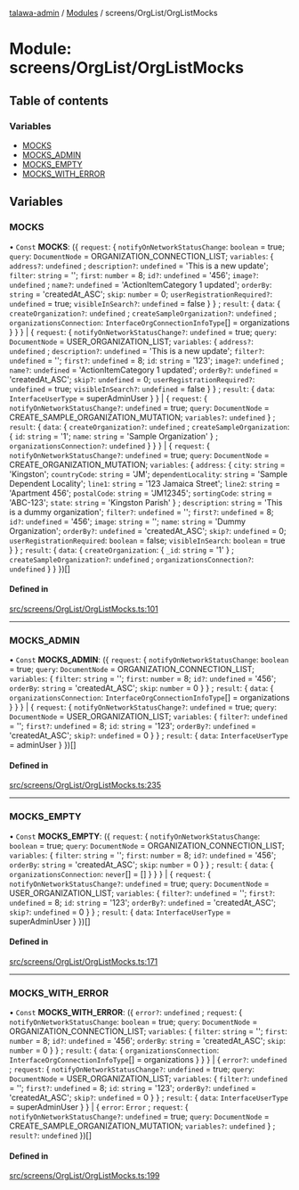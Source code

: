 [talawa-admin](../README.md) / [Modules](../modules.md) / screens/OrgList/OrgListMocks

# Module: screens/OrgList/OrgListMocks

## Table of contents

### Variables

- [MOCKS](screens_OrgList_OrgListMocks.md#mocks)
- [MOCKS\_ADMIN](screens_OrgList_OrgListMocks.md#mocks_admin)
- [MOCKS\_EMPTY](screens_OrgList_OrgListMocks.md#mocks_empty)
- [MOCKS\_WITH\_ERROR](screens_OrgList_OrgListMocks.md#mocks_with_error)

## Variables

### MOCKS

• `Const` **MOCKS**: (\{ `request`: \{ `notifyOnNetworkStatusChange`: `boolean` = true; `query`: `DocumentNode` = ORGANIZATION\_CONNECTION\_LIST; `variables`: \{ `address?`: `undefined` ; `description?`: `undefined` = 'This is a new update'; `filter`: `string` = ''; `first`: `number` = 8; `id?`: `undefined` = '456'; `image?`: `undefined` ; `name?`: `undefined` = 'ActionItemCategory 1 updated'; `orderBy`: `string` = 'createdAt\_ASC'; `skip`: `number` = 0; `userRegistrationRequired?`: `undefined` = true; `visibleInSearch?`: `undefined` = false \}  \} ; `result`: \{ `data`: \{ `createOrganization?`: `undefined` ; `createSampleOrganization?`: `undefined` ; `organizationsConnection`: `InterfaceOrgConnectionInfoType`[] = organizations \}  \}  \} \| \{ `request`: \{ `notifyOnNetworkStatusChange?`: `undefined` = true; `query`: `DocumentNode` = USER\_ORGANIZATION\_LIST; `variables`: \{ `address?`: `undefined` ; `description?`: `undefined` = 'This is a new update'; `filter?`: `undefined` = ''; `first?`: `undefined` = 8; `id`: `string` = '123'; `image?`: `undefined` ; `name?`: `undefined` = 'ActionItemCategory 1 updated'; `orderBy?`: `undefined` = 'createdAt\_ASC'; `skip?`: `undefined` = 0; `userRegistrationRequired?`: `undefined` = true; `visibleInSearch?`: `undefined` = false \}  \} ; `result`: \{ `data`: `InterfaceUserType` = superAdminUser \}  \} \| \{ `request`: \{ `notifyOnNetworkStatusChange?`: `undefined` = true; `query`: `DocumentNode` = CREATE\_SAMPLE\_ORGANIZATION\_MUTATION; `variables?`: `undefined`  \} ; `result`: \{ `data`: \{ `createOrganization?`: `undefined` ; `createSampleOrganization`: \{ `id`: `string` = '1'; `name`: `string` = 'Sample Organization' \} ; `organizationsConnection?`: `undefined`  \}  \}  \} \| \{ `request`: \{ `notifyOnNetworkStatusChange?`: `undefined` = true; `query`: `DocumentNode` = CREATE\_ORGANIZATION\_MUTATION; `variables`: \{ `address`: \{ `city`: `string` = 'Kingston'; `countryCode`: `string` = 'JM'; `dependentLocality`: `string` = 'Sample Dependent Locality'; `line1`: `string` = '123 Jamaica Street'; `line2`: `string` = 'Apartment 456'; `postalCode`: `string` = 'JM12345'; `sortingCode`: `string` = 'ABC-123'; `state`: `string` = 'Kingston Parish' \} ; `description`: `string` = 'This is a dummy organization'; `filter?`: `undefined` = ''; `first?`: `undefined` = 8; `id?`: `undefined` = '456'; `image`: `string` = ''; `name`: `string` = 'Dummy Organization'; `orderBy?`: `undefined` = 'createdAt\_ASC'; `skip?`: `undefined` = 0; `userRegistrationRequired`: `boolean` = false; `visibleInSearch`: `boolean` = true \}  \} ; `result`: \{ `data`: \{ `createOrganization`: \{ `_id`: `string` = '1' \} ; `createSampleOrganization?`: `undefined` ; `organizationsConnection?`: `undefined`  \}  \}  \})[]

#### Defined in

[src/screens/OrgList/OrgListMocks.ts:101](https://github.com/Sauradip07/talawa-admin/blob/504276e/src/screens/OrgList/OrgListMocks.ts#L101)

___

### MOCKS\_ADMIN

• `Const` **MOCKS\_ADMIN**: (\{ `request`: \{ `notifyOnNetworkStatusChange`: `boolean` = true; `query`: `DocumentNode` = ORGANIZATION\_CONNECTION\_LIST; `variables`: \{ `filter`: `string` = ''; `first`: `number` = 8; `id?`: `undefined` = '456'; `orderBy`: `string` = 'createdAt\_ASC'; `skip`: `number` = 0 \}  \} ; `result`: \{ `data`: \{ `organizationsConnection`: `InterfaceOrgConnectionInfoType`[] = organizations \}  \}  \} \| \{ `request`: \{ `notifyOnNetworkStatusChange?`: `undefined` = true; `query`: `DocumentNode` = USER\_ORGANIZATION\_LIST; `variables`: \{ `filter?`: `undefined` = ''; `first?`: `undefined` = 8; `id`: `string` = '123'; `orderBy?`: `undefined` = 'createdAt\_ASC'; `skip?`: `undefined` = 0 \}  \} ; `result`: \{ `data`: `InterfaceUserType` = adminUser \}  \})[]

#### Defined in

[src/screens/OrgList/OrgListMocks.ts:235](https://github.com/Sauradip07/talawa-admin/blob/504276e/src/screens/OrgList/OrgListMocks.ts#L235)

___

### MOCKS\_EMPTY

• `Const` **MOCKS\_EMPTY**: (\{ `request`: \{ `notifyOnNetworkStatusChange`: `boolean` = true; `query`: `DocumentNode` = ORGANIZATION\_CONNECTION\_LIST; `variables`: \{ `filter`: `string` = ''; `first`: `number` = 8; `id?`: `undefined` = '456'; `orderBy`: `string` = 'createdAt\_ASC'; `skip`: `number` = 0 \}  \} ; `result`: \{ `data`: \{ `organizationsConnection`: `never`[] = [] \}  \}  \} \| \{ `request`: \{ `notifyOnNetworkStatusChange?`: `undefined` = true; `query`: `DocumentNode` = USER\_ORGANIZATION\_LIST; `variables`: \{ `filter?`: `undefined` = ''; `first?`: `undefined` = 8; `id`: `string` = '123'; `orderBy?`: `undefined` = 'createdAt\_ASC'; `skip?`: `undefined` = 0 \}  \} ; `result`: \{ `data`: `InterfaceUserType` = superAdminUser \}  \})[]

#### Defined in

[src/screens/OrgList/OrgListMocks.ts:171](https://github.com/Sauradip07/talawa-admin/blob/504276e/src/screens/OrgList/OrgListMocks.ts#L171)

___

### MOCKS\_WITH\_ERROR

• `Const` **MOCKS\_WITH\_ERROR**: (\{ `error?`: `undefined` ; `request`: \{ `notifyOnNetworkStatusChange`: `boolean` = true; `query`: `DocumentNode` = ORGANIZATION\_CONNECTION\_LIST; `variables`: \{ `filter`: `string` = ''; `first`: `number` = 8; `id?`: `undefined` = '456'; `orderBy`: `string` = 'createdAt\_ASC'; `skip`: `number` = 0 \}  \} ; `result`: \{ `data`: \{ `organizationsConnection`: `InterfaceOrgConnectionInfoType`[] = organizations \}  \}  \} \| \{ `error?`: `undefined` ; `request`: \{ `notifyOnNetworkStatusChange?`: `undefined` = true; `query`: `DocumentNode` = USER\_ORGANIZATION\_LIST; `variables`: \{ `filter?`: `undefined` = ''; `first?`: `undefined` = 8; `id`: `string` = '123'; `orderBy?`: `undefined` = 'createdAt\_ASC'; `skip?`: `undefined` = 0 \}  \} ; `result`: \{ `data`: `InterfaceUserType` = superAdminUser \}  \} \| \{ `error`: `Error` ; `request`: \{ `notifyOnNetworkStatusChange?`: `undefined` = true; `query`: `DocumentNode` = CREATE\_SAMPLE\_ORGANIZATION\_MUTATION; `variables?`: `undefined`  \} ; `result?`: `undefined`  \})[]

#### Defined in

[src/screens/OrgList/OrgListMocks.ts:199](https://github.com/Sauradip07/talawa-admin/blob/504276e/src/screens/OrgList/OrgListMocks.ts#L199)

